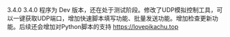 3.4.0
3.4.0 程序为 Dev 版本，还在处于测试阶段。修改了UDP模拟控制工具，可以一键获取UDP端口，增加快速脚本填写功能、批量发送功能。增加检查更新功能。后续还会增加对Python脚本的支持
https://lovepikachu.top